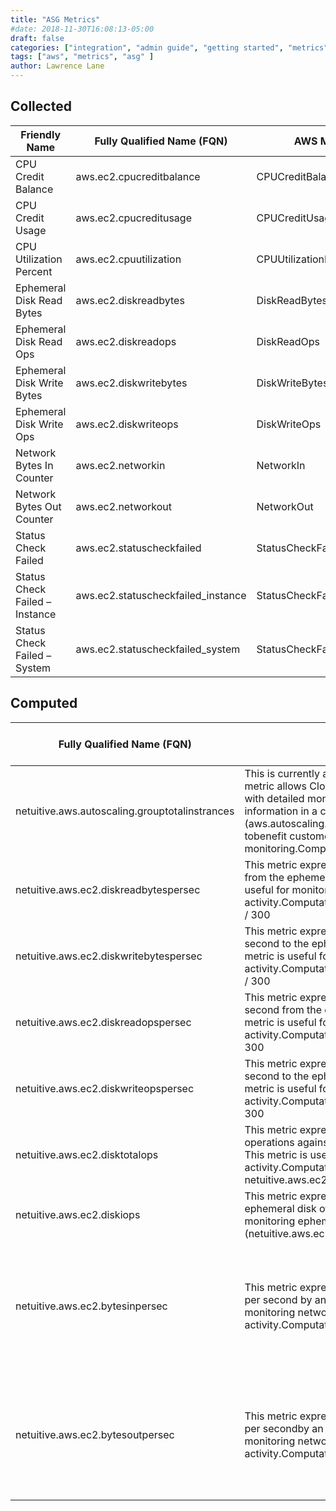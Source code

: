 ```yaml
---
title: "ASG Metrics"
#date: 2018-11-30T16:08:13-05:00
draft: false
categories: ["integration", "admin guide", "getting started", "metrics"]
tags: ["aws", "metrics", "asg" ]
author: Lawrence Lane
---
```


## Collected
| Friendly Name                  | Fully Qualified Name (FQN)                    | AWS Metric                 | Statistic | Units           | Max  | BASE | CORR | UTIL |
|--------------------------------|-----------------------------------------------|----------------------------|-----------|-----------------|------|------|------|------|
| CPU Credit Balance             | aws.ec2.cpucreditbalance                      | CPUCreditBalance           | average   |                 | none | yes  | no   | no   |
| CPU Credit Usage               | aws.ec2.cpucreditusage                        | CPUCreditUsage             | sum       |                 | none | yes  | no   | no   |
| CPU Utilization Percent        | aws.ec2.cpuutilization                        | CPUUtilizationPercent      | average   | percent         | 100  | yes  | yes  | yes  |
| Ephemeral Disk Read Bytes      | aws.ec2.diskreadbytes                         | DiskReadBytes              | sum       | bytes           | none | no   | no   | no   |
| Ephemeral Disk Read Ops        | aws.ec2.diskreadops                           | DiskReadOps                | sum       |                 | none | no   | no   | no   |
| Ephemeral Disk Write Bytes     | aws.ec2.diskwritebytes                        | DiskWriteBytes             | sum       | bytes           | none | no   | no   | no   |
| Ephemeral Disk Write Ops       | aws.ec2.diskwriteops                          | DiskWriteOps               | sum       |                 | none | no   | no   | no   |
| Network Bytes In Counter       | aws.ec2.networkin                             | NetworkIn                  | sum       | bytes           | none | no   | no   | no   |
| Network Bytes Out Counter      | aws.ec2.networkout                            | NetworkOut                 | sum       | bytes           | none | no   | no   | no   |
| Status Check Failed            | aws.ec2.statuscheckfailed                     | StatusCheckFailed          | sum       |                 | 5    | no   | no   | no   |
| Status Check Failed – Instance | aws.ec2.statuscheckfailed_instance            | StatusCheckFailed_Instance | sum       |                 | 5    | no   | no   | no   |
| Status Check Failed – System   | aws.ec2.statuscheckfailed_system              | StatusCheckFailed_System   | sum       |                 | 5    | no   | no   | no   |

## Computed

| Fully Qualified Name (FQN)                     | Description                                                                                                                                                                                                                                                                                                                                                             | Units             | BASE | CORR | Related Global Policies                                                           |
|------------------------------------------------|-------------------------------------------------------------------------------------------------------------------------------------------------------------------------------------------------------------------------------------------------------------------------------------------------------------------------------------------------------------------------|-------------------|------|------|-----------------------------------------------------------------------------------|
| netuitive.aws.autoscaling.grouptotalinstrances | This is currently available as an attribute, but making it a metric allows CloudWisdom to graph it over time. Customers with detailed monitoring enabled will already get this information in a collected metric (aws.autoscaling.grouptotalinstances), so this is primarily tobenefit customers without detailed monitoring.Computation:attribute[‘totalinstances’].value | Count             | yes  | no   |                                                                                   |
| netuitive.aws.ec2.diskreadbytespersec          | This metric expresses the number of bytes read per second from the ephemeral disk of an EC2 instance. This metric is useful for monitoring ephemeral disk read activity.Computation:netuitive.aws.ec2.diskreadbytespersec / 300                                                                                                                                          | bytes/second      | yes  | yes  |                                                                                   |
| netuitive.aws.ec2.diskwritebytespersec         | This metric expresses the number of bytes written per second to the ephemeral disk of an EC2 instance. This metric is useful for monitoring ephemeral disk write activity.Computation:netuitive.aws.ec2.diskwritebytespersec / 300                                                                                                                                       | bytes/second      | yes  | yes  |                                                                                   |
| netuitive.aws.ec2.diskreadopspersec            | This metric expresses the number of read operations per second from the ephemeral disk of an EC2 instance. This metric is useful for monitoring ephemeral disk read activity.Computation:netuitive.aws.ec2.diskreadopspersec / 300                                                                                                                                       | operations/second | yes  | yes  | Elevated ASG Ephemeral Disk Activity                                              |
| netuitive.aws.ec2.diskwriteopspersec           | This metric expresses the number of write operations per second to the ephemeral disk of an EC2 instance. This metric is useful for monitoring ephemeral disk write activity.Computation:netuitive.aws.ec2.diskwriteopspersec / 300                                                                                                                                      | operations/second | yes  | yes  | Elevated ASG Ephemeral Disk Activity                                              |
| netuitive.aws.ec2.disktotalops                 | This metric expresses the total number of read and write operations against the ephemeral disk of an EC2 instance. This metric is useful for monitoring ephemeral disk I/O activity.Computation:netuitive.aws.ec2.diskreadops + netuitive.aws.ec2.diskwriteops                                                                                                            | operations        | yes  | no   |                                                                                   |
| netuitive.aws.ec2.diskiops                     | This metric expresses the total IOPS performed against the ephemeral disk of an EC2 instance. This metric is useful for monitoring ephemeral disk I/O activity.Computation:(netuitive.aws.ec2.disktotalops) / 300                                                                                                                                                        | operations/second | no   | no   |                                                                                   |
| netuitive.aws.ec2.bytesinpersec                | This metric expresses the number of network bytes received per second by an EC2 instance. This metric is useful for monitoring network receive activity.Computation:netutitive.aws.ec2.networkin / 300                                                                                                                                                                  | bytes/second      | yes  | yes  | Elevated ASG CPU Activity (Normal Network Activity) Elevated ASG Network Activity |
| netuitive.aws.ec2.bytesoutpersec               | This metric expresses the number of network bytes written per secondby an EC2 instance. This metric is useful for monitoring networktransmit activity.Computation:netuitive.aws.ec2.networkout / 300                                                                                                                                                                     | bytes/second      | yes  | yes  | Elevated ASG CPU Activity (Normal Network Activity) Elevated ASG Network Activit  |
